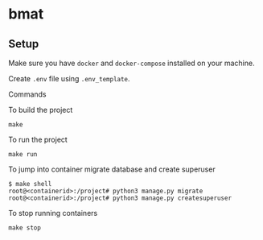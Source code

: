 # bmat

## Setup

Make sure you have `docker` and `docker-compose` installed on your machine.

Create `.env` file using `.env_template`.

Commands

To build the project

    make

To run the project

    make run

To jump into container migrate database and create superuser

    $ make shell
    root@<containerid>:/project# python3 manage.py migrate
    root@<containerid>:/project# python3 manage.py createsuperuser

To stop running containers

    make stop
